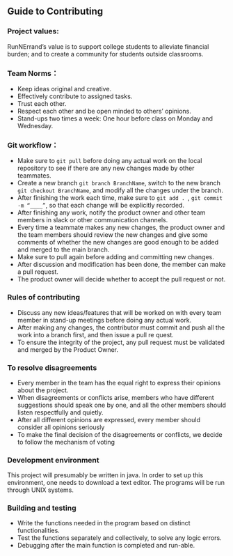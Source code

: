 ## Guide to Contributing
### Project values:
RunNErrand’s value is to support college students to alleviate financial burden; and to create a community for students outside classrooms. 
 
### Team Norms：
* Keep ideas original and creative.
* Effectively contribute to assigned tasks.
* Trust each other.
* Respect each other and be open minded to others’ opinions.
* Stand-ups two times a week: One hour before class on Monday and Wednesday.
 
### Git workflow：
* Make sure to `git pull` before doing any actual work on the local repository to see if there are any new changes made by other teammates.
* Create a new branch `git branch BranchName`, switch to the new branch `git checkout BranchName`, and modify all the changes under the branch.
* After finishing the work each time, make sure to `git add . `, `git commit -m “____”`, so that each change will be explicitly recorded. 
* After finishing any work, notify the product owner and other team members in slack or other communication channels. 
* Every time a teammate makes any new changes, the product owner and the team members should review the new changes and give some comments of whether the new changes are good enough to be added and merged to the main branch. 
* Make sure to pull again before adding and committing new changes.
* After discussion and modification has been done, the member can make a pull request.
* The product owner will decide whether to accept the pull request or not.

### Rules of contributing
* Discuss any new ideas/features that will be worked on with every team member in stand-up meetings before doing any actual work.
* After making any changes, the contributor must commit and push all the work into a branch first, and then issue a pull re	quest.
* To ensure the integrity of the project, any pull request must be validated and merged by the Product Owner. 
 
### To resolve disagreements
* Every member in the team has the equal right to express their opinions about the project. 
* When disagreements or conflicts arise, members who have different suggestions should speak one by one, and all the other members should listen respectfully and quietly. 
* After all different opinions are expressed, every member should consider all opinions seriously
* To make the final decision of the disagreements or conflicts, we decide to follow the mechanism of voting
 
### Development environment
This project will presumably be written in java. In order to set up this environment, one needs to download a text editor. The programs will be run through UNIX systems. 

### Building and testing
* Write the functions needed in the program based on distinct functionalities. 
* Test the functions separately and collectively, to solve any logic errors. 
* Debugging after the main function is completed and run-able.